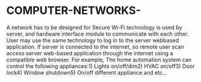 # COMPUTER-NETWORKS-
A network has to be designed for Secure Wi-Fi technology is used by
server, and hardware interface module to communicate with each
other. User may use the same technology to log in to the server webbased application. If server is connected to the internet, so remote user
scan access server web-based application through the internet using a
compatible web browser. For example, The home automation system
can control the following appliances:1) Lights on/off/dim2) HVAC
on/off3) Door lock4) Window shutdown5) On/off different appliance
and etc…
